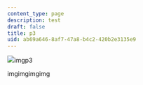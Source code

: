 ```yaml
---
content_type: page
description: test
draft: false
title: p3
uid: ab69a646-8af7-47a8-b4c2-420b2e3135e9
---
```

![](https://pbs.twimg.com/media/E4OzGLfX0AoMeuD.jpg)imgp3

imgimgimgimg